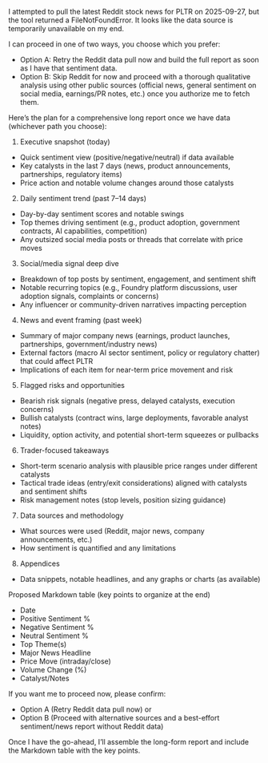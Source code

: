I attempted to pull the latest Reddit stock news for PLTR on 2025-09-27, but the tool returned a FileNotFoundError. It looks like the data source is temporarily unavailable on my end.

I can proceed in one of two ways, you choose which you prefer:
- Option A: Retry the Reddit data pull now and build the full report as soon as I have that sentiment data.
- Option B: Skip Reddit for now and proceed with a thorough qualitative analysis using other public sources (official news, general sentiment on social media, earnings/PR notes, etc.) once you authorize me to fetch them.

Here’s the plan for a comprehensive long report once we have data (whichever path you choose):

1) Executive snapshot (today)
- Quick sentiment view (positive/negative/neutral) if data available
- Key catalysts in the last 7 days (news, product announcements, partnerships, regulatory items)
- Price action and notable volume changes around those catalysts

2) Daily sentiment trend (past 7–14 days)
- Day-by-day sentiment scores and notable swings
- Top themes driving sentiment (e.g., product adoption, government contracts, AI capabilities, competition)
- Any outsized social media posts or threads that correlate with price moves

3) Social/media signal deep dive
- Breakdown of top posts by sentiment, engagement, and sentiment shift
- Notable recurring topics (e.g., Foundry platform discussions, user adoption signals, complaints or concerns)
- Any influencer or community-driven narratives impacting perception

4) News and event framing (past week)
- Summary of major company news (earnings, product launches, partnerships, government/industry news)
- External factors (macro AI sector sentiment, policy or regulatory chatter) that could affect PLTR
- Implications of each item for near-term price movement and risk

5) Flagged risks and opportunities
- Bearish risk signals (negative press, delayed catalysts, execution concerns)
- Bullish catalysts (contract wins, large deployments, favorable analyst notes)
- Liquidity, option activity, and potential short-term squeezes or pullbacks

6) Trader-focused takeaways
- Short-term scenario analysis with plausible price ranges under different catalysts
- Tactical trade ideas (entry/exit considerations) aligned with catalysts and sentiment shifts
- Risk management notes (stop levels, position sizing guidance)

7) Data sources and methodology
- What sources were used (Reddit, major news, company announcements, etc.)
- How sentiment is quantified and any limitations

8) Appendices
- Data snippets, notable headlines, and any graphs or charts (as available)

Proposed Markdown table (key points to organize at the end)
- Date
- Positive Sentiment %
- Negative Sentiment %
- Neutral Sentiment %
- Top Theme(s)
- Major News Headline
- Price Move (intraday/close)
- Volume Change (%)
- Catalyst/Notes

If you want me to proceed now, please confirm:
- Option A (Retry Reddit data pull now) or
- Option B (Proceed with alternative sources and a best-effort sentiment/news report without Reddit data)

Once I have the go-ahead, I’ll assemble the long-form report and include the Markdown table with the key points.